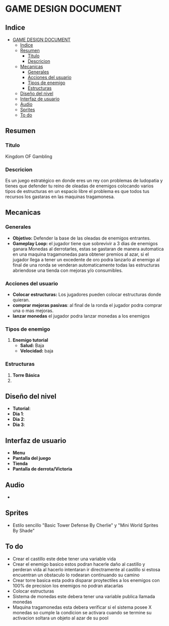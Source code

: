 # GAME DESIGN DOCUMENT

## Indice
- [GAME DESIGN DOCUMENT](#game-design-document)
  - [Indice](#indice)
  - [Resumen](#resumen)
    - [Titulo](#titulo)
    - [Descricion](#descricion)
  - [Mecanicas](#mecanicas)
    - [Generales](#generales)
    - [Acciones del usuario](#acciones-del-usuario)
    - [Tipos de enemigo](#tipos-de-enemigo)
    - [Estructuras](#estructuras)
  - [Diseño del nivel](#diseño-del-nivel)
  - [Interfaz de usuario](#interfaz-de-usuario)
  - [Audio](#audio)
  - [Sprites](#sprites)
  - [To do](#to-do)

## Resumen
### Titulo
Kingdom OF Gambling

### Descricion
Es un juego estratégico en donde eres un rey con problemas de ludopatia y tienes que defender tu reino de oleadas de enemigos colocando varios tipos de estructuras en un espacio libre el problema es que todos tus recursos los gastaras en las maquinas tragamonesa.

## Mecanicas

### Generales
- **Objetivo:** Defender la base de las oleadas de enemigos entrantes.
- **Gameplay Loop:** el jugador tiene que sobrevivir a 3 dias de enemigos ganara Monedas al derrotarles, estas se gastaran de manera automatica en una maquina tragamonedas para obtener premios al azar, si el jugador llega a tener un excedente de oro podra lanzarlo al enemigo al final de una ronda se venderan automaticamente todas las estructuras abriendose una tienda con mejoras y/o consumibles.

### Acciones del usuario
- **Colocar estructuras:** Los jugadores pueden colocar estructuras donde quieran.
- **comprar mejoras pasivas**: al final de la ronda el jugador podra comprar una o mas mejoras.
- **lanzar monedas** el jugador podra lanzar monedas a los enemigos 

### Tipos de enemigo
1. **Enemigo tutorial**
    - **Salud:** Baja
    - **Velocidad:** baja

### Estructuras
1. **Torre Básica**
2. 
## Diseño del nivel
- **Tutorial**:
- **Dia 1**:
- **Dia 2**:
- **Dia 3**:

## Interfaz de usuario
- **Menu**
- **Pantalla del juego**
- **Tienda**
- **Pantalla de derrota/Victoria**

## Audio
-

## Sprites
- Estilo sencillo "Basic Tower Defense By Cherlie" y "Mini World Sprites By Shade"

## To do
- Crear el castillo este debe tener una variable vida 
- Crear el enemigo basico estos podran hacerle daño al castillo y perderan vida al hacerlo intentaran ir directramente al castillo si estosa encuentran un obstaculo lo rodearan continuando su camino
- Crear torre basica esta podra disparar proytectiles a los enemigos con 100% de precision los enemigos no podran atacarlas
- Colocar estructuras 
- Sistema de monedas este debera tener una variable publica llamada monedas 
- Maquina tragamonedas esta debera verificar si el sistema posee X monedas so cumple la condicion se activara cuando se termine su activacion soltara un objeto al azar de su pool 

